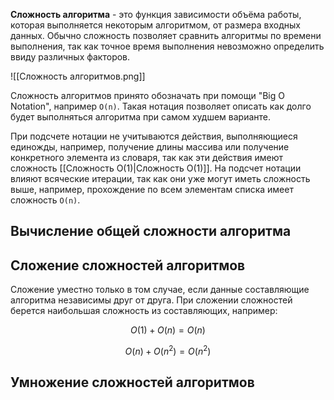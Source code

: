 **Сложность алгоритма** - это функция зависимости объёма работы, которая выполняется некоторым алгоритмом, от размера входных данных. Обычно сложность позволяет сравнить алгоритмы по времени выполнения, так как точное время выполнения невозможно определить ввиду различных факторов.

![[Сложность алгоритмов.png]]

Сложность алгоритмов принято обозначать при помощи "Big O Notation", например `O(n)`. Такая нотация позволяет описать как долго будет выполняться алгоритма при самом худшем варианте. 

При подсчете нотации не учитываются действия, выполняющиеся единожды, например, получение длины массива или получение конкретного элемента из словаря, так как эти действия имеют сложность [[Сложность O(1)|Сложность O(1)]]. На подсчет нотации влияют всяческие итерации, так как они уже могут иметь сложность выше, например, прохождение по всем элементам списка имеет сложность `O(n)`.

## Вычисление общей сложности алгоритма



## Сложение сложностей алгоритмов

Сложение уместно только в том случае, если данные составляющие алгоритма независимы друг от друга. При сложении сложностей берется наибольшая сложность из составляющих, например:

$$O(1) + O(n) = O(n)$$

$$O(n) + O(n^2) = O(n^2)$$

## Умножение сложностей алгоритмов

